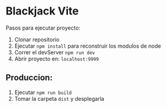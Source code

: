 # Blackjack Vite

Pasos para ejecutar proyecto:

1. Clonar repositorio
2. Ejecutar ```npm install``` para reconstruir los modulos de node
3. Correr el devServer ```npm run dev```
4. Abrir proyecto en: ```localhost:9999```

## Produccion:
1. Ejecutar ```npm run build```
2. Tomar la carpeta ```dist``` y desplegarla
